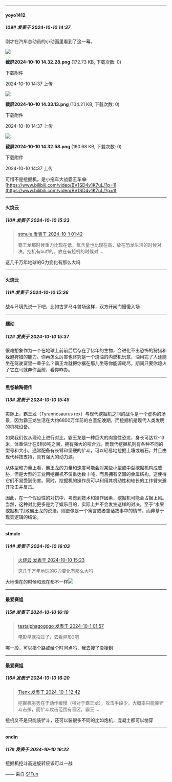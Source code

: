 ﻿
*****

####  yoyo1412  
##### 109#       发表于 2024-10-10 14:37

刚才在汽车总动员的小动画里看到了这一幕。

<img src="https://img.saraba1st.com/forum/202410/10/143718qhlsmtlcy1s2idy4.png" referrerpolicy="no-referrer">

<strong>截屏2024-10-10 14.32.28.png</strong> (172.73 KB, 下载次数: 0)

下载附件

2024-10-10 14:37 上传

<img src="https://img.saraba1st.com/forum/202410/10/143725q36aya7ga78d7c5e.png" referrerpolicy="no-referrer">

<strong>截屏2024-10-10 14.33.13.png</strong> (104.21 KB, 下载次数: 0)

下载附件

2024-10-10 14:37 上传

<img src="https://img.saraba1st.com/forum/202410/10/143731n8t5q8afft9fxata.png" referrerpolicy="no-referrer">

<strong>截屏2024-10-10 14.32.58.png</strong> (160.68 KB, 下载次数: 0)

下载附件

2024-10-10 14:37 上传

可惜不是挖掘机，是小拖车大战霸王车😂
[https://www.bilibili.com/video/BV1SD4y1K7uL/?p=1](https://www.bilibili.com/video/BV1SD4y1K7uL/?p=1)


*****

####  火烧云  
##### 110#       发表于 2024-10-10 15:23

<blockquote><a href="httphttps://bbs.saraba1st.com/2b/forum.php?mod=redirect&amp;goto=findpost&amp;pid=66352199&amp;ptid=2201588" target="_blank">stmule 发表于 2024-10-1 01:42</a>

霸王龙那时候重力比现在低，氧含量也比现在高，放在恐龙生活的时候对决，挖机有buff的。放在有挖机的时候对 ...</blockquote>
这几千万年地球的G力变化有那么大吗

*****

####  火烧云  
##### 111#       发表于 2024-10-10 15:26

战斗环境先说一下吧，比如古罗马斗兽场这样，双方开闸门慢慢入场


*****

####  蠕动  
##### 112#       发表于 2024-10-10 15:37

很难想象作为一个在地球上前前后后存在了亿年的生物，会进化不出恐怖的狩猎和躲避狩猎的能力。你再怎么厉害也终究是一个烧油的内燃机玩意，油用完了人还能坐在驾驶室里一辈子么？霸王龙就把你撂在那儿坐等你能源耗尽，期间只要你熄火了它立马就奔你面前，看你咋办。


*****

####  黑卷轴陶德传  
##### 113#       发表于 2024-10-10 15:45

实际上，霸王龙（Tyrannosaurus rex）与现代挖掘机之间的战斗是一个虚构的场景，因为霸王龙生活在大约6800万年前的白垩纪晚期，而挖掘机是现代人类发明的机械设备。

如果我们仅从理论上进行对比，霸王龙是一种巨大的肉食性恐龙，身长可达12-13米，体重估计在6到8吨之间，拥有强大的咬合力。而现代挖掘机则有各种不同的型号和大小，通常配备有长臂和坚硬的铲斗，可以轻易地挖掘土壤或岩石，并且由现代科技支持，具有强大的动力源。

从体型和力量上看，霸王龙的力量和速度可能会对某些小型或中型挖掘机构成威胁，但是大型的工业用挖掘机不仅重达数十吨，而且拥有坚固的金属结构，这使得它们不易受到伤害。同时，挖掘机的操作员可以利用其机动性和较长的工作臂来避开攻击并反击。

因此，在一个假设性的对抗中，考虑到技术和操作因素，挖掘机可能会占据上风。当然，这种对比更多是为了娱乐目的，实际上并不会发生这样的对决。至于“水果挖掘机”打败霸王龙的说法，则更像是一个寓言或者童话故事中的情节，而非基于现实逻辑的结论。


*****

####  stmule  
##### 114#       发表于 2024-10-10 16:03

<blockquote><a href="httphttps://bbs.saraba1st.com/2b/forum.php?mod=redirect&amp;goto=findpost&amp;pid=66416798&amp;ptid=2201588" target="_blank">火烧云 发表于 2024-10-10 15:23</a>

这几千万年地球的G力变化有那么大吗</blockquote>
大地懒在的时候和现在都不一样<img src="https://static.saraba1st.com/image/smiley/face2017/245.png" referrerpolicy="no-referrer">


*****

####  最爱赛姐  
##### 115#       发表于 2024-10-10 16:19

<blockquote><a href="httphttps://bbs.saraba1st.com/2b/forum.php?mod=redirect&amp;goto=findpost&amp;pid=66352249&amp;ptid=2201588" target="_blank">testalphagogogo 发表于 2024-10-1 01:57</a>

电影早就拍过了，去看异形2吧</blockquote>
哪一段，可以指个路或给个时间点吗，我去搜了没搜到

*****

####  最爱赛姐  
##### 116#       发表于 2024-10-10 16:20

<blockquote><a href="httphttps://bbs.saraba1st.com/2b/forum.php?mod=redirect&amp;goto=findpost&amp;pid=66354227&amp;ptid=2201588" target="_blank">Tienx 发表于 2024-10-1 12:42</a>

挖掘机劣势在于动作缓慢（相对于霸王龙），攻击手段少，大概率只能靠铲斗击杀，而铲斗攻击范围有盲区，霸王 ...</blockquote>
挖机又不是只能装铲斗，还可以装很多不同的比如炮机，混凝土都可以凿穿

*****

####  ondin  
##### 117#       发表于 2024-10-10 16:22

挖掘机挖斗高速旋转应该可以一战

—— 来自 [S1Fun](https://s1fun.koalcat.com)

